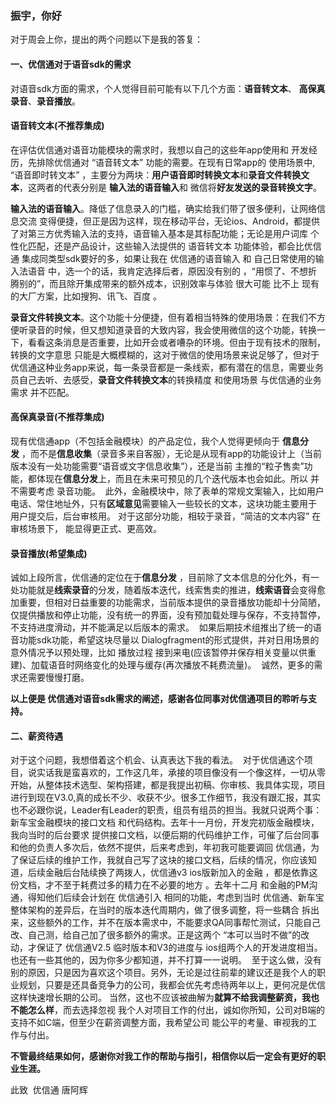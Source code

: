 

### 振宇，你好

对于周会上你，提出的两个问题以下是我的答复：

#### 一、优信通对于语音sdk的需求

对语音sdk方面的需求，个人觉得目前可能有以下几个方面：**语音转文本**、 **高保真录音**、**录音播放**。

#### 语音转文本(不推荐集成)

在评估优信通对语音功能模块的需求时，我想以自己的这些年app使用和 开发经历，先排除优信通对 “语音转文本” 功能的需要。在现有日常app的 使用场景中, “语音即时转文本” ，主要分为两块：**用户语音即时转换文本**和**录音文件转换文本**，这两者的代表分别是 **输入法的语音输入**和 微信将**好友发送的录音转换文字**。

**输入法的语音输入**。降低了信息录入的门槛，确实给我们带了很多便利，让网络信息交流 变得便捷，但正是因为这样，现在移动平台，无论ios、Android，都提供了对第三方优秀输入法的支持，语音输入基本是其标配功能；无论是用户词库 个性化匹配，还是产品设计，这些输入法提供的 语音转文本 功能体验，都会比优信通 集成同类型sdk要好的多，如果让我在 优信通的语音输入 和 自己日常使用的输入法语音 中，选一个的话，我肯定选择后者，原因没有别的 ，“用惯了、不想折腾别的”，而且除开集成带来的额外成本，识别效率与体验 很大可能 比不上 现有的大厂方案，比如搜狗、讯飞、百度 。

**录音文件转换文本**。这个功能十分便捷，但有着相当特殊的使用场景：在我们不方便听录音的时候，但又想知道录音的大致内容，我会使用微信的这个功能，转换一下，看看这条消息是否重要，比如开会或者嘈杂的环境。但由于现有技术的限制，转换的文字意思 只能是大概模糊的，这对于微信的使用场景来说足够了，但对于优信通这种业务app来说，每一条录音都是一条线索，都有潜在的信息，需要业务员自己去听、去感受，**录音文件转换文本**的转换精度 和使用场景 与优信通的业务需求 并不匹配。

#### 高保真录音(不推荐集成)

现有优信通app（不包括金融模块）的产品定位，我个人觉得更倾向于 **信息分发** ，而不是**信息收集**（录音多来自客服），无论是从现有app的功能设计上（当前版本没有一处功能需要“语音或文字信息收集”），还是当前 主推的“粒子售卖”功能，都体现在**信息分发**上，而且在未来可预见的几个迭代版本也会如此。所以 并不需要考虑 录音功能。 
此外，金融模块中，除了表单的常规文案输入，比如用户电话、常住地址外，只有**区域意见**需要输入一些较长的文本，这块功能主要用于 用户提交后，后台审核用。 对于这部分功能，相较于录音，“简洁的文本内容” 在审核场景下， 能显得更正式、更高效。

#### 录音播放(希望集成)

诚如上段所言，优信通的定位在于**信息分发** ，目前除了文本信息的分化外，有一处功能就是**线索录音**的分发，随着版本迭代，线索售卖的推进，**线索语音**会变得愈加重要，但相对日益重要的功能需求，当前版本提供的录音播放功能却十分简陋，仅提供播放和停止功能，没有统一的界面，没有预加载处理与保存，不支持暂停，不支持进度滑动，并不能满足以后版本的需求。 
如果后期技术组推出了统一的语音功能sdk功能，希望这块尽量以 Dialogfragment的形式提供，并对日用场景的意外情况予以预处理，比如 播放过程 接到来电(应该暂停并保存相关变量以供重建)、加载语音时网络变化的处理与缓存(再次播放不耗费流量)。 
诚然，更多的需求还需要慢慢打磨。

**以上便是 优信通对语音sdk需求的阐述，感谢各位同事对优信通项目的聆听与支持。**

#### 二、薪资待遇

对于这个问题，我想借着这个机会、认真表达下我的看法。 
对于优信通这个项目，说实话我是蛮喜欢的，工作这几年，承接的项目像没有一个像这样，一切从零开始，从整体技术选型、架构搭建，都是我提出初稿、你审核、我具体实现，项目进行到现在V3.0,真的成长不少、收获不少。很多工作细节，我没有跟汇报，其实也不必跟你说，Leader有Leader的职责，组员有组员的担当。我就只说两个事：新车宝金融模块的接口文档 和代码结构。去年十一月份，开发完初版金融模块，我向当时的后台要求 提供接口文档，以便后期的代码维护工作，可催了后台同事 和他的负责人多次后，依然不提供，后来考虑到，年初我可能要调回 优信通，为了保证后续的维护工作，我就自己写了这块的接口文档，后续的情况，你应该知道，后续金融后台陆续换了两拨人，优信通v3 ios版新加入的金融 ，都是依靠这份文档，才不至于耗费过多的精力在不必要的地方 。去年十二月 和金融的PM沟通，得知他们后续会计划在 优信通引入 相同的功能，考虑到当时 优信通、新车宝 整体架构的差异后，在当时的版本迭代周期内，做了很多调整，将一些耦合 拆出来，这些额外的工作，并不在版本需求中，不能要求QA同事帮忙测试，只能自己改、自己测，给自己加了很多额外的需求。正是这两个 “本可以当时不做”的改动，才保证了 优信通V2.5 临时版本和V3的进度与 ios组两个人的开发进度相当。 
也还有一些其他的，因为你多少都知道，并不打算一一说明。 
至于这么做，没有别的原因，只是因为喜欢这个项目。另外，无论是过往前辈的建议还是我个人的职业规划，只要是还具备竞争力的公司，我都会优先考虑待两年以上，更何况是优信这样快速增长期的公司。 ​
当然，这也不应该被曲解为**就算不给我调整薪资，我也不能怎么样**，而去选择忽视 我个人对项目工作的付出，诚如你所知，公司对B端的支持不如C端，但至少在薪资调整方面，我希望公司 能公平的考量、审视我的工作与付出。

**不管最终结果如何，感谢你对我工作的帮助与指引，相信你以后一定会有更好的职业生涯。**

此致 
优信通 唐阿辉​

